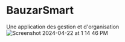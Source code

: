 # BauzarSmart

Une application des gestion et d'organisation
![Screenshot 2024-04-22 at 1 14 46 PM](https://github.com/Job-Kyungu-Master-Programmer/automatisation-qrCodes/assets/103278257/7254c918-28d9-4b44-8867-357e1da507c5)

